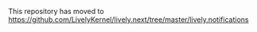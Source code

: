 This repository has moved to https://github.com/LivelyKernel/lively.next/tree/master/lively.notifications
